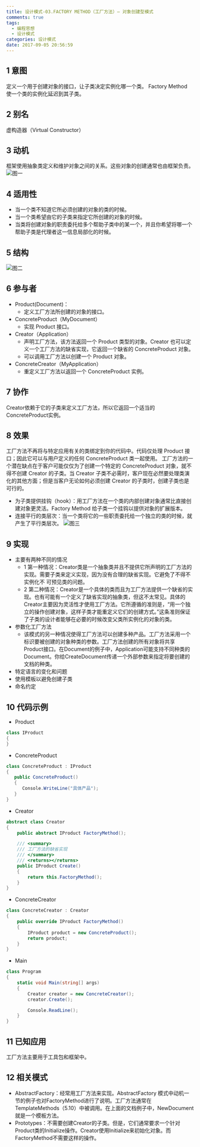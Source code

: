 ```yaml
---
title: 设计模式-03.FACTORY METHOD（工厂方法）— 对象创建型模式
comments: true
tags:
  - 编程思想
  - 设计模式
categories: 设计模式
date: 2017-09-05 20:56:59
---
```

## 1 意图

定义一个用于创建对象的接口，让子类决定实例化哪一个类。 Factory Method 使一个类的实例化延迟到其子类。

## 2 别名

虚构造器（Virtual Constructor）

## 3 动机

框架使用抽象类定义和维护对象之间的关系。这些对象的创建通常也由框架负责。
![图一](/images/posts/工厂方法1.jpg)

<!--more-->

## 4 适用性

- 当一个类不知道它所必须创建的对象的类的时候。
- 当一个类希望由它的子类来指定它所创建的对象的时候。
- 当类将创建对象的职责委托给多个帮助子类中的某一个，并且你希望将哪一个帮助子类是代理者这一信息局部化的时候。

## 5 结构

![图二](/images/posts/工厂方法2.jpg)

## 6 参与者

- Product(Document)：
  - 定义工厂方法所创建的对象的接口。
- ConcreteProduct（MyDocument）
  - 实现 Product 接口。
- Creator（Application）
  - 声明工厂方法，该方法返回一个 Product 类型的对象。Creator 也可以定义一个工厂方法的缺省实现，它返回一个缺省的 ConcreteProduct 对象。
  - 可以调用工厂方法以创建一个 Product 对象。
- ConcreteCreator（MyApplication）
  - 重定义工厂方法以返回一个 ConcreteProduct 实例。

## 7 协作

Creator依赖于它的子类来定义工厂方法，所以它返回一个适当的ConcreteProduct实例。

## 8 效果

工厂方法不再将与特定应用有关的类绑定到你的代码中。代码仅处理 Product 接口；因此它可以与用户定义的任何 ConcreteProduct 类一起使用。
工厂方法的一个潜在缺点在于客户可能仅仅为了创建一个特定的 ConcreteProduct 对象，就不得不创建 Creator 的子类。当 Creator 子类不必需时，客户现在必然要处理类演化的其他方面；但是当客户无论如何必须创建 Creator 的子类时，创建子类也是可行的。

- 为子类提供挂钩（hook）：用工厂方法在一个类的内部创建对象通常比直接创建对象更灵活。Factory Method 给子类一个挂钩以提供对象的扩展版本。
- 连接平行的类层次：当一个类将它的一些职责委托给一个独立的类的时候，就产生了平行类层次。
![图三](/images/posts/工厂方法3.jpg)

## 9 实现

- 主要有两种不同的情况
  - 1 第一种情况：Creator类是一个抽象类并且不提供它所声明的工厂方法的实现。需要子类来定义实现，因为没有合理的缺省实现。它避免了不得不实例化不
可预见类的问题。
  - 2 第二种情况：Creator是一个具体的类而且为工厂方法提供一个缺省的实现。也有可能有一个定义了缺省实现的抽象类，但这不太常见。具体的Creator主要因为灵活性才使用工厂方法。它所遵循的准则是，“用一个独立的操作创建对象，这样子类才能重定义它们的创建方式。”这条准则保证了子类的设计者能够在必要的时候改变父类所实例化的对象的类。
- 参数化工厂方法
  - 该模式的另一种情况使得工厂方法可以创建多种产品。工厂方法采用一个标识要被创建的对象种类的参数。工厂方法创建的所有对象将共享Product接口。在Document的例子中，Application可能支持不同种类的Document。你给CreateDocument传递一个外部参数来指定将要创建的文档的种类。
- 特定语言的变化和问题
- 使用模板以避免创建子类
- 命名约定

## 10 代码示例

- Product
```C#
class IProduct
{
}
```
- ConcreteProduct
```C#
class ConcreteProduct : IProduct
{
   public ConcreteProduct()
   {
      Console.WriteLine("具体产品");
   }
}
```
- Creator
```C#
abstract class Creator
{
    public abstract IProduct FactoryMethod();

    /// <summary>
    /// 工厂方法的缺省实现
    /// </summary>
    /// <returns></returns>
    public IProduct Create()
    {
        return this.FactoryMethod();
    }
}
```
- ConcreteCreator
```C#
class ConcreteCreator : Creator
{
    public override IProduct FactoryMethod()
    {
        IProduct product = new ConcreteProduct();
        return product;
    }
}
```
- Main
```C#
class Program
{
    static void Main(string[] args)
    {
        Creator creator = new ConcreteCreator();
        creator.Create();

        Console.ReadLine();
    }
}
```

## 11 已知应用

工厂方法主要用于工具包和框架中。

## 12 相关模式

- AbstractFactory：经常用工厂方法来实现。AbstractFactory 模式中动机一节的例子也对FactoryMethod进行了说明。工厂方法通常在TemplateMethods（5.10）中被调用。在上面的文档例子中，NewDocument就是一个模板方法。
- Prototypes：不需要创建Creator的子类。但是，它们通常要求一个针对Product类的Initialize操作。Creator使用Initialize来初始化对象。而FactoryMethod不需要这样的操作。